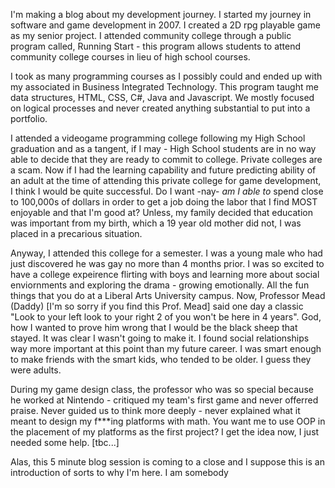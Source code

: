 I'm making a blog about my development journey. I started my journey in software and game development in 2007. I created a 2D rpg playable 
game as my senior project. I attended community college through a public program called, Running Start - this program allows students to attend 
community college courses in lieu of high school courses. 

I took as many programming courses as I possibly could and ended up with my associated in Business Integrated Technology. This program taught me
data structures, HTML, CSS, C#, Java and Javascript. We mostly focused on logical processes and never created anything substantial to put into
a portfolio. 

I attended a videogame programming college following my High School graduation and as a tangent, if I may - High School students are in no 
way able to decide that they are ready to commit to college. Private colleges are a scam. Now if I had the learning capability and future predicting
ability of an adult at the time of attending this private college for game development, I think I would be quite successful. Do I want -nay- 
_am I able to_ spend close to 100,000s of dollars in order to get a job doing the labor that I find MOST enjoyable and that I'm good at? 
Unless, my family decided that education was important from my birth, which a 19 year old mother did not, I was placed in a precarious situation. 

Anyway, I attended this college for a semester. I was a young male who had just discovered he was gay no more than 4 months prior. I was so excited
to have a college expeirence flirting with boys and learning more about social enviornments and exploring the drama - growing emotionally. All the fun
things that you do at a Liberal Arts University campus. Now, Professor Mead (Daddy) [I'm so sorry if you find this Prof. Mead] said one day a classic
"Look to your left look to your right 2 of you won't be here in 4 years". God, how I wanted to prove him wrong that I would be the black sheep
that stayed. It was clear I wasn't going to make it. I found social relationships way more important at this point than my future career. I was
smart enough to make friends with the smart kids, who tended to be older. I guess they were adults.

During my game design class, the professor who was so special because he worked at Nintendo - critiqued my team's first game and never offerred praise. 
Never guided us to think more deeply - never explained what it meant to design my f***ing platforms with math. You want me to use OOP in the placement
of my platforms as the first project? I get the idea now, I just needed some help. [tbc...]

Alas, this 5 minute blog session is coming to a close and I suppose this is an introduction of sorts to why I'm here. I am somebody 

